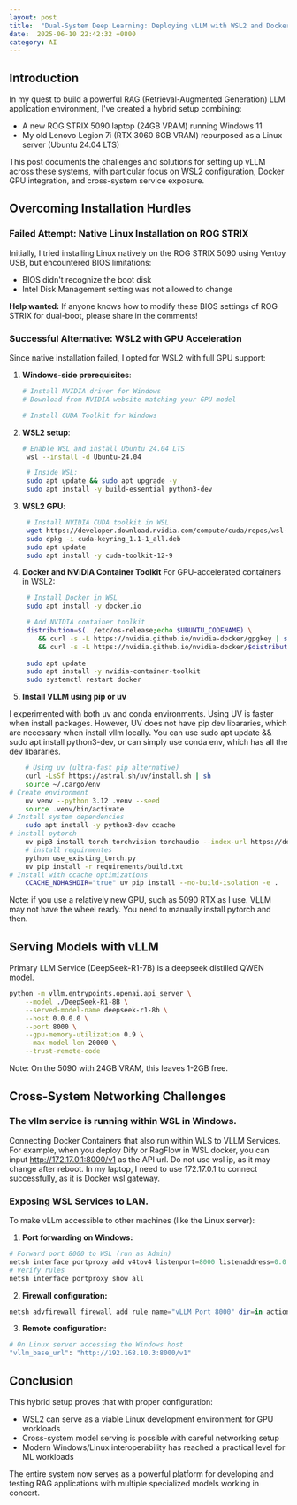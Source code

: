 ```yaml
---
layout: post
title:  "Dual-System Deep Learning: Deploying vLLM with WSL2 and Docker on Windows/Linux Hybrid Setup"
date:  2025-06-10 22:42:32 +0800
category: AI 
---
```


## Introduction

In my quest to build a powerful RAG (Retrieval-Augmented Generation) LLM application environment, I've created a hybrid setup combining:
- A new ROG STRIX 5090 laptop (24GB VRAM) running Windows 11
- My old Lenovo Legion 7i (RTX 3060 6GB VRAM) repurposed as a Linux server (Ubuntu 24.04 LTS)

This post documents the challenges and solutions for setting up vLLM across these systems, with particular focus on WSL2 configuration, Docker GPU integration, and cross-system service exposure.

## Overcoming Installation Hurdles

### Failed Attempt: Native Linux Installation on ROG STRIX

Initially, I tried installing Linux natively on the ROG STRIX 5090 using Ventoy USB, but encountered BIOS limitations:
- BIOS didn't recognize the boot disk
- Intel Disk Management setting was not allowed to change

**Help wanted:** If anyone knows how to modify these BIOS settings of ROG STRIX for dual-boot, please share in the comments!

### Successful Alternative: WSL2 with GPU Acceleration
Since native installation failed, I opted for WSL2 with full GPU support:
1. **Windows-side prerequisites**:
   ```powershell
   # Install NVIDIA driver for Windows
   # Download from NVIDIA website matching your GPU model
   
   # Install CUDA Toolkit for Windows
   ```

2. **WSL2 setup**:
   ```bash
   # Enable WSL and install Ubuntu 24.04 LTS
    wsl --install -d Ubuntu-24.04

    # Inside WSL:
    sudo apt update && sudo apt upgrade -y
    sudo apt install -y build-essential python3-dev
   ```

3. **WSL2 GPU**:
   ```bash
    # Install NVIDIA CUDA toolkit in WSL
    wget https://developer.download.nvidia.com/compute/cuda/repos/wsl-ubuntu/x86_64/cuda-keyring_1.1-1_all.deb
    sudo dpkg -i cuda-keyring_1.1-1_all.deb
    sudo apt update
    sudo apt install -y cuda-toolkit-12-9
   ```

4. **Docker and NVIDIA Container Toolkit**
For GPU-accelerated containers in WSL2:
   ```bash
    # Install Docker in WSL
    sudo apt install -y docker.io

    # Add NVIDIA container toolkit
    distribution=$(. /etc/os-release;echo $UBUNTU_CODENAME) \
       && curl -s -L https://nvidia.github.io/nvidia-docker/gpgkey | sudo apt-key add - \
       && curl -s -L https://nvidia.github.io/nvidia-docker/$distribution/nvidia-docker.list | sudo tee /etc/apt/sources.list.d/nvidia-docker.list
       
    sudo apt update
    sudo apt install -y nvidia-container-toolkit
    sudo systemctl restart docker
   ```
5. **Install VLLM using pip or uv**

I experimented with both uv and conda environments. Using UV is faster when install packages. However, UV does not have pip dev libararies, which are necessary when install vllm locally. You can use sudo apt update && sudo apt install python3-dev, or can simply use conda env, which has all the dev libararies. 
```bash
    # Using uv (ultra-fast pip alternative)
    curl -LsSf https://astral.sh/uv/install.sh | sh
    source ~/.cargo/env
# Create environment
    uv venv --python 3.12 .venv --seed
    source .venv/bin/activate
# Install system dependencies
    sudo apt install -y python3-dev ccache
# install pytorch
    uv pip3 install torch torchvision torchaudio --index-url https://download.pytorch.org/whl/cu128
    # install requirmentes
    python use_existing_torch.py
    uv pip install -r requirements/build.txt
# Install with ccache optimizations
    CCACHE_NOHASHDIR="true" uv pip install --no-build-isolation -e .
   ```
Note: if you use a relatively new GPU, such as 5090 RTX as I use. VLLM may not have the wheel ready. You need to manually install pytorch and then.

## Serving Models with vLLM
Primary LLM Service (DeepSeek-R1-7B) is a deepseek distilled QWEN model. 
```bash
python -m vllm.entrypoints.openai.api_server \
    --model ./DeepSeek-R1-8B \
    --served-model-name deepseek-r1-8b \
    --host 0.0.0.0 \
    --port 8000 \
    --gpu-memory-utilization 0.9 \
    --max-model-len 20000 \
    --trust-remote-code
```
Note: On the 5090 with 24GB VRAM, this leaves 1-2GB free.

## Cross-System Networking Challenges
### The vllm service is running within WSL in Windows.
Connecting Docker Containers that also run within WLS to VLLM Services. For example, when you deploy Dify or RagFlow in WSL docker, you can input http://172.17.0.1:8000/v1 as the API url. Do not use wsl ip, as it may change after reboot. In my laptop, I need to use 172.17.0.1 to connect successfully, as it is Docker wsl gateway.


### Exposing WSL Services to LAN.
To make vLLm accessible to other machines (like the Linux server):

1. **Port forwarding on Windows:**
```powershell
# Forward port 8000 to WSL (run as Admin)
netsh interface portproxy add v4tov4 listenport=8000 listenaddress=0.0.0.0 connectport=8000 connectaddress=172.28.139.149
# Verify rules
netsh interface portproxy show all
```
2. **Firewall configuration:**
```powershell
netsh advfirewall firewall add rule name="vLLM Port 8000" dir=in action=allow protocol=TCP localport=8000
```
3. **Remote configuration:**
```bash
# On Linux server accessing the Windows host
"vllm_base_url": "http://192.168.10.3:8000/v1"
```


## Conclusion
This hybrid setup proves that with proper configuration:

- WSL2 can serve as a viable Linux development environment for GPU workloads
- Cross-system model serving is possible with careful networking setup
- Modern Windows/Linux interoperability has reached a practical level for ML workloads

The entire system now serves as a powerful platform for developing and testing RAG applications with multiple specialized models working in concert.
